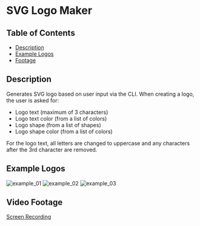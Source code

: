 # SVG Logo Maker

## Table of Contents
* [Description](#description)
* [Example Logos](#example%20logos)
* [Footage](#footage)

## Description
Generates SVG logo based on user input via the CLI. When creating a logo, the user is asked for:

* Logo text (maximum of 3 characters)
* Logo text color (from a list of colors)
* Logo shape (from a list of shapes)
* Logo shape color (from a list of colors)

For the logo text, all letters are changed to uppercase and any characters after the 3rd character are removed.

## Example Logos
![example_01](https://github.com/cwchilvers/UCI-CBC-10-SVGLogoMaker/assets/59628271/b8d659bd-4b0d-41c1-8467-96496b40864e)
![example_02](https://github.com/cwchilvers/UCI-CBC-10-SVGLogoMaker/assets/59628271/2fb6e096-0796-425d-a891-34636a9a2f40)
![example_03](https://github.com/cwchilvers/UCI-CBC-10-SVGLogoMaker/assets/59628271/4275c477-0363-40cd-9dff-803ec9af3623)

## Video Footage
[Screen Recording](https://drive.google.com/file/d/1g3H3aBkrsLGNBXLw_sW_i5DI5h3H_PGj/view?usp=drive_link)
